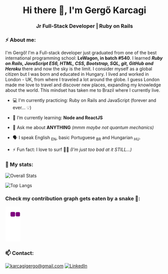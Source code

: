 <h1 align="center">Hi there 👋, I'm Gergő Karcagi</h1>

<h3 align="center">Jr Full-Stack Developer | Ruby on Rails</h3>

### ⚡ About me:

I'm Gergő! I'm a Full-stack developer just graduated from one of the best international programming school: **LeWagon, in batch #540**. I learned **_Ruby on Rails, JavaScript ES6, HTML, CSS, Bootstrap, SQL, git, GitHub and Heroku_** there and now the sky is the limit.
I consider myself as a global citizen but I was born and educated in Hungary. I lived and worked in London - UK, from where I traveled a lot around the globe. I guess London made me love to travel and discover new places, expanding my knowledge about the world. This mindset has taken me to Brazil where I currently live.

- 💻 I'm currently practicing: Ruby on Rails and JavaScript (forever and ever... 💡)

- 🌱 I’m currently learning: **Node and ReactJS**

- 💬 Ask me about **ANYTHING** _(mmm maybe not quantum mechanics)_

- 🗣️ I speak English <sub>EN</sub>, basic Portuguese <sub>BR</sub> and Hungarian <sub>HU</sub>.

- ⚡ Fun fact: I love to surf 🏄‍♂️ _(I'm just too bad at it STILL...)_

### 👀 My stats:

![Overall Stats](https://github-readme-stats.vercel.app/api?username=karcagigergo&theme=default&count_private=true&show_icons=true&hide=contribs)

![Top Langs](https://github-readme-stats.vercel.app/api/top-langs/?username=karcagigergo&theme=default&layout=compact)

### Check my contribution graph gets eaten by a snake 🐍:

![snake gif](https://github.com/karcagigergo/karcagigergo/blob/output/github-contribution-grid-snake.gif)

<!--
**karcagigergo/karcagigergo** is a ✨ _special_ ✨ repository because its `README.md` (this file) appears on your GitHub profile.

Here are some ideas to get you started:

- 🔭 I’m currently working on ...
- 🌱 I’m currently learning ...
- 👯 I’m looking to collaborate on ...
- 🤔 I’m looking for help with ...
- 💬 Ask me about ...
- 📫 How to reach me: ...
- 😄 Pronouns: ...
- ⚡ Fun fact: ...
-->

### 📫 Contact:

<a href="mailto:karcagigergo@gmail.com">![karcagigergo@gmail.com](https://img.shields.io/badge/Gmail-D14836?style=for-the-badge&logo=gmail&logoColor=white)</a>
<a href="https://www.linkedin.com/in/karcagigergo/">![LinkedIn](https://img.shields.io/badge/LinkedIn-0077B5?style=for-the-badge&logo=linkedin&logoColor=white)</a>
